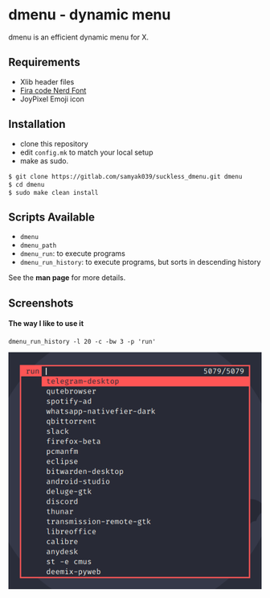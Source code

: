 # dmenu - dynamic menu

dmenu is an efficient dynamic menu for X.

## Requirements

- Xlib header files
- [Fira code Nerd Font](https://aur.archlinux.org/packages/nerd-fonts-fira-code/)
- JoyPixel Emoji icon


## Installation

- clone this repository  
- edit `config.mk` to match your local setup
- make as sudo.

```shell
$ git clone https://gitlab.com/samyak039/suckless_dmenu.git dmenu
$ cd dmenu
$ sudo make clean install
```

## Scripts Available

- `dmenu`
- `dmenu_path`
- `dmenu_run`: to execute programs
- `dmenu_run_history`: to execute programs, but sorts in descending history

See the **man page** for more details.

## Screenshots

#### The way I like to use it
```
dmenu_run_history -l 20 -c -bw 3 -p 'run'
```

![dmenu_run_history](screenshot/dmenu_run_history.png)

